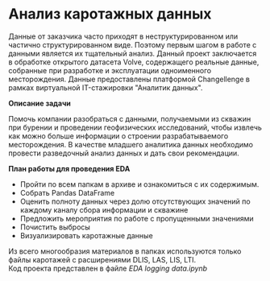 # Анализ каротажных данных

Данные от заказчика часто приходят в неструктурированном или частично
структурированном виде. Поэтому первым шагом в работе с данными является их тщательный
анализ. Данный проект заключается в обработке открытого датасета Volve, содержащего реальные данные, собранные при разработке и эксплуатации одноименного месторождения.
Данные предоставлены платформой Changellenge в рамках виртуальной IT-стажировки "Аналитик данных".

**Описание задачи**

Помочь компании разобраться с данными, получаемыми из скважин при
бурении и проведении геофизических исследований, чтобы извлечь как можно
больше информации о строении разрабатываемого месторождения. В качестве
младшего аналитика данных необходимо провести разведочный анализ данных и
дать свои рекомендации.

**План работы для проведения EDA**
+ Пройти по всем папкам в архиве и ознакомиться с их содержимым.
+ Собрать Pandas DataFrame
+ Оценить полноту данных через долю отсутствующих значений по каждому каналу сбора
информации и скважине
+ Предложить мероприятия по работе с пропущенными значениями
+ Почистить выбросы
+ Визуализировать каротажные данные

Из всего многообразия материалов в папках используются только файлы каротажей с
расширениями DLIS, LAS, LIS, LTI.<br>
Код проекта представлен в файле *EDA logging data.ipynb*
